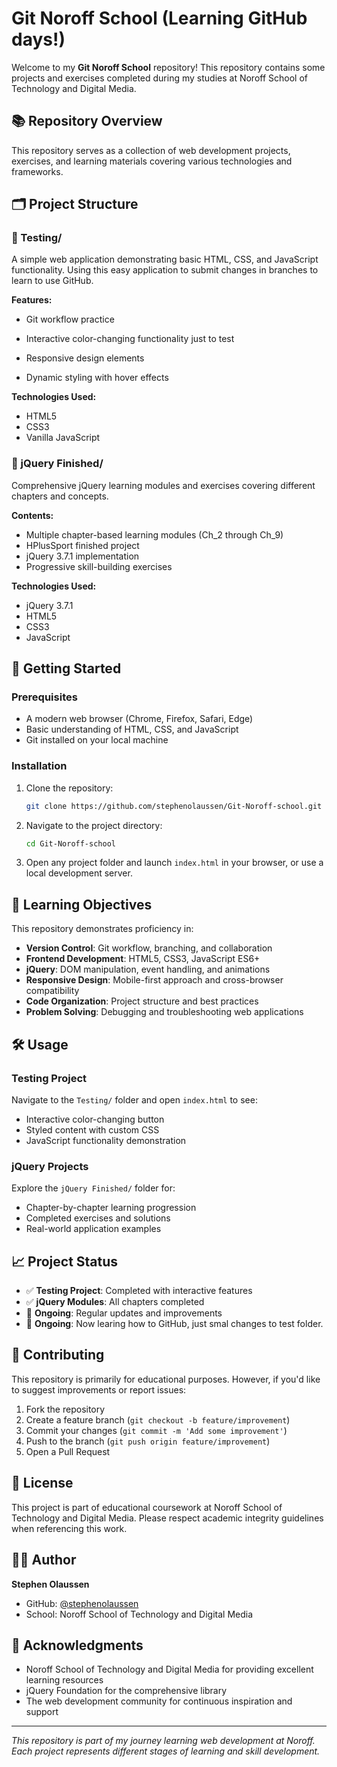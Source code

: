 # Git Noroff School (Learning GitHub days!)

Welcome to my **Git Noroff School** repository! This repository contains some projects and exercises completed during my studies at Noroff School of Technology and Digital Media.

## 📚 Repository Overview

This repository serves as a collection of web development projects, exercises, and learning materials covering various technologies and frameworks.

## 🗂️ Project Structure

### 📁 Testing/
A simple web application demonstrating basic HTML, CSS, and JavaScript functionality.
Using this easy application to submit changes in branches to learn to use GitHub.

**Features:**
- Git workflow practice
- Interactive color-changing functionality just to test
- Responsive design elements

- Dynamic styling with hover effects

**Technologies Used:**
- HTML5
- CSS3
- Vanilla JavaScript

### 📁 jQuery Finished/
Comprehensive jQuery learning modules and exercises covering different chapters and concepts.

**Contents:**
- Multiple chapter-based learning modules (Ch_2 through Ch_9)
- HPlusSport finished project
- jQuery 3.7.1 implementation
- Progressive skill-building exercises

**Technologies Used:**
- jQuery 3.7.1
- HTML5
- CSS3
- JavaScript

## 🚀 Getting Started

### Prerequisites
- A modern web browser (Chrome, Firefox, Safari, Edge)
- Basic understanding of HTML, CSS, and JavaScript
- Git installed on your local machine

### Installation

1. Clone the repository:
   ```bash
   git clone https://github.com/stephenolaussen/Git-Noroff-school.git
   ```

2. Navigate to the project directory:
   ```bash
   cd Git-Noroff-school
   ```

3. Open any project folder and launch `index.html` in your browser, or use a local development server.

## 🎯 Learning Objectives

This repository demonstrates proficiency in:

- **Version Control**: Git workflow, branching, and collaboration
- **Frontend Development**: HTML5, CSS3, JavaScript ES6+
- **jQuery**: DOM manipulation, event handling, and animations
- **Responsive Design**: Mobile-first approach and cross-browser compatibility
- **Code Organization**: Project structure and best practices
- **Problem Solving**: Debugging and troubleshooting web applications

## 🛠️ Usage

### Testing Project
Navigate to the `Testing/` folder and open `index.html` to see:
- Interactive color-changing button
- Styled content with custom CSS
- JavaScript functionality demonstration

### jQuery Projects
Explore the `jQuery Finished/` folder for:
- Chapter-by-chapter learning progression
- Completed exercises and solutions
- Real-world application examples

## 📈 Project Status

- ✅ **Testing Project**: Completed with interactive features
- ✅ **jQuery Modules**: All chapters completed
- 🔄 **Ongoing**: Regular updates and improvements
- 🔄 **Ongoing**: Now learing how to GitHub, just smal changes to test folder.

## 🤝 Contributing

This repository is primarily for educational purposes. However, if you'd like to suggest improvements or report issues:

1. Fork the repository
2. Create a feature branch (`git checkout -b feature/improvement`)
3. Commit your changes (`git commit -m 'Add some improvement'`)
4. Push to the branch (`git push origin feature/improvement`)
5. Open a Pull Request

## 📝 License

This project is part of educational coursework at Noroff School of Technology and Digital Media. Please respect academic integrity guidelines when referencing this work.

## 👨‍💻 Author

**Stephen Olaussen**
- GitHub: [@stephenolaussen](https://github.com/stephenolaussen)
- School: Noroff School of Technology and Digital Media

## 🙏 Acknowledgments

- Noroff School of Technology and Digital Media for providing excellent learning resources
- jQuery Foundation for the comprehensive library
- The web development community for continuous inspiration and support

---

*This repository is part of my journey learning web development at Noroff. Each project represents different stages of learning and skill development.*

